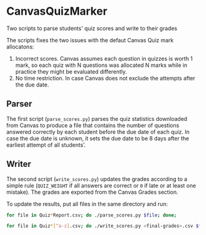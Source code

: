 # CanvasQuizMarker
Two scripts to parse students' quiz scores and write to their grades


The scripts fixes the two issues with the defaut Canvas Quiz mark allocatons:
1. Incorrect scores. Canvas assumes each question in quizzes is worth 1 mark, so each quiz with N questions was allocated N marks while in practice they might be evaluated differently.
2. No time restriction. In case Canvas does not exclude the attempts after the due date.

## Parser
The first script (`parse_scores.py`) parses the quiz statistics downloaded from Canvas to produce a file that contains the number of questions answered correctly by each student before the due date of each quiz. 
In case the due date is unknown, it sets the due date to be 8 days after the earliest attempt of all students’.

## Writer
The second script (`write_scores.py`) updates the grades according to a simple rule (`QUIZ_WEIGHT` if all answers are correct or `0` if late or at least one mistake). The grades are exported from the Canvas Grades section.

To update the results, put all files in the same directory and run:
```bash
for file in Quiz*Report.csv; do ./parse_scores.py $file; done;

for file in Quiz*[^a-z].csv; do ./write_scores.py <final-grades>.csv $file; done
```
